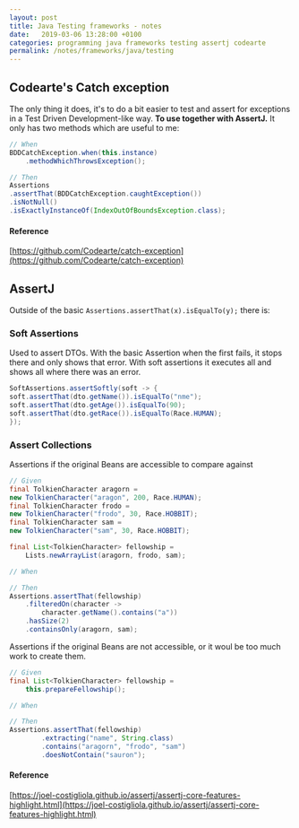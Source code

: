 ```yaml
---
layout: post
title: Java Testing frameworks - notes
date:   2019-03-06 13:28:00 +0100
categories: programming java frameworks testing assertj codearte
permalink: /notes/frameworks/java/testing
---
```


## Codearte's Catch exception
The only thing it does, it's to do a bit easier to test and assert for exceptions in a Test Driven Development-like way. **To use together with AssertJ.** It only has two methods which are useful to me:
``` java
// When
BDDCatchException.when(this.instance)  
	.methodWhichThrowsException();

// Then
Assertions  
.assertThat(BDDCatchException.caughtException())  
.isNotNull()  
.isExactlyInstanceOf(IndexOutOfBoundsException.class);
```

#### Reference
[https://github.com/Codearte/catch-exception](https://github.com/Codearte/catch-exception)
<!--more-->
## AssertJ  
Outside of the basic `Assertions.assertThat(x).isEqualTo(y);` there is:

### Soft Assertions  
Used to assert DTOs. With the basic Assertion when the first fails, it stops there and only shows that error. With soft assertions it executes all and shows all where there was an error.
``` java
SoftAssertions.assertSoftly(soft -> {
soft.assertThat(dto.getName()).isEqualTo("nme");
soft.assertThat(dto.getAge()).isEqualTo(90);
soft.assertThat(dto.getRace()).isEqualTo(Race.HUMAN);
});
```

### Assert Collections
Assertions if the original Beans are accessible to compare against
``` java
// Given
final TolkienCharacter aragorn =   
new TolkienCharacter("aragon", 200, Race.HUMAN);
final TolkienCharacter frodo =   
new TolkienCharacter("frodo", 30, Race.HOBBIT);
final TolkienCharacter sam =   
new TolkienCharacter("sam", 30, Race.HOBBIT);  

final List<TolkienCharacter> fellowship =   
	Lists.newArrayList(aragorn, frodo, sam);

// When

// Then
Assertions.assertThat(fellowship)
	.filteredOn(character ->   
		character.getName().contains("a"))  
	.hasSize(2)
	.containsOnly(aragorn, sam);
```  

Assertions if the original Beans are not accessible, or it woul be too much work to create them.
``` java
// Given
final List<TolkienCharacter> fellowship =   
	this.prepareFellowship();

// When

// Then
Assertions.assertThat(fellowship)
        .extracting("name", String.class)
        .contains("aragorn", "frodo", "sam")
        .doesNotContain("sauron");
```
#### Reference
[https://joel-costigliola.github.io/assertj/assertj-core-features-highlight.html](https://joel-costigliola.github.io/assertj/assertj-core-features-highlight.html)
